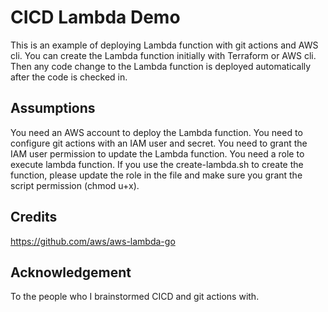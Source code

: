 # CICD Lambda Demo

This is an example of deploying Lambda function with git actions and AWS cli.
You can create the Lambda function initially with Terraform or AWS cli. Then any code change to the Lambda function is deployed automatically after the code is checked in.
## Assumptions
You need an AWS account to deploy the Lambda function.
You need to configure git actions with an IAM user and secret.
You need to grant the IAM user permission to update the Lambda function.
You need a role to execute lambda function. 
If you use the create-lambda.sh to create the function, please update the role in the file and make sure you grant the script permission (chmod u+x).

## Credits
https://github.com/aws/aws-lambda-go

## Acknowledgement
To the people who I brainstormed CICD and git actions with.